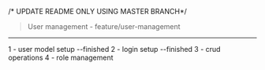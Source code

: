 /* UPDATE README ONLY USING MASTER BRANCH*/

>User management - feature/user-management
------------------------------------------
1 - user model setup --finished
2 - login setup --finished
3 - crud operations
4 - role management
